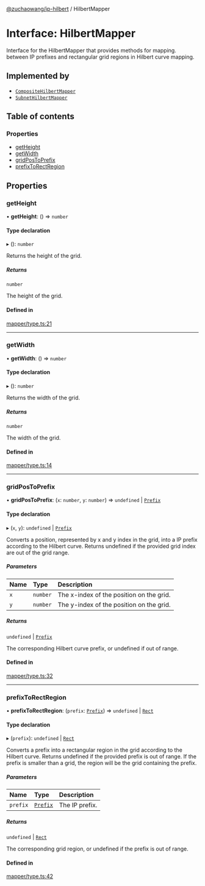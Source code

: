 [@zuchaowang/ip-hilbert](../README.md) / HilbertMapper

# Interface: HilbertMapper

Interface for the HilbertMapper that provides methods for mapping.
between IP prefixes and rectangular grid regions in Hilbert curve mapping.

## Implemented by

- [`CompositeHilbertMapper`](../classes/CompositeHilbertMapper.md)
- [`SubnetHilbertMapper`](../classes/SubnetHilbertMapper.md)

## Table of contents

### Properties

- [getHeight](HilbertMapper.md#getheight)
- [getWidth](HilbertMapper.md#getwidth)
- [gridPosToPrefix](HilbertMapper.md#gridpostoprefix)
- [prefixToRectRegion](HilbertMapper.md#prefixtorectregion)

## Properties

### getHeight

• **getHeight**: () => `number`

#### Type declaration

▸ (): `number`

Returns the height of the grid.

##### Returns

`number`

The height of the grid.

#### Defined in

[mapper/type.ts:21](https://github.com/ZuchaoWang/ip-hilbert/blob/953135d/src/mapper/type.ts#L21)

___

### getWidth

• **getWidth**: () => `number`

#### Type declaration

▸ (): `number`

Returns the width of the grid.

##### Returns

`number`

The width of the grid.

#### Defined in

[mapper/type.ts:14](https://github.com/ZuchaoWang/ip-hilbert/blob/953135d/src/mapper/type.ts#L14)

___

### gridPosToPrefix

• **gridPosToPrefix**: (`x`: `number`, `y`: `number`) => `undefined` \| [`Prefix`](Prefix.md)

#### Type declaration

▸ (`x`, `y`): `undefined` \| [`Prefix`](Prefix.md)

Converts a position, represented by x and y index in the grid,
into a IP prefix according to the Hilbert curve. 
Returns undefined if the provided grid index are out of the grid range.

##### Parameters

| Name | Type | Description |
| :------ | :------ | :------ |
| `x` | `number` | The x-index of the position on the grid. |
| `y` | `number` | The y-index of the position on the grid. |

##### Returns

`undefined` \| [`Prefix`](Prefix.md)

The corresponding Hilbert curve prefix, or undefined if out of range.

#### Defined in

[mapper/type.ts:32](https://github.com/ZuchaoWang/ip-hilbert/blob/953135d/src/mapper/type.ts#L32)

___

### prefixToRectRegion

• **prefixToRectRegion**: (`prefix`: [`Prefix`](Prefix.md)) => `undefined` \| [`Rect`](Rect.md)

#### Type declaration

▸ (`prefix`): `undefined` \| [`Rect`](Rect.md)

Converts a prefix into a rectangular region in the grid according to the Hilbert curve.
Returns undefined if the provided prefix is out of range.
If the prefix is smaller than a grid, the region will be the grid containing the prefix.

##### Parameters

| Name | Type | Description |
| :------ | :------ | :------ |
| `prefix` | [`Prefix`](Prefix.md) | The IP prefix. |

##### Returns

`undefined` \| [`Rect`](Rect.md)

The corresponding grid region, or undefined if the prefix is out of range.

#### Defined in

[mapper/type.ts:42](https://github.com/ZuchaoWang/ip-hilbert/blob/953135d/src/mapper/type.ts#L42)
